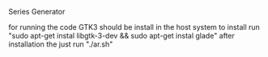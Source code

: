 Series Generator

for running the code GTK3 should be install in the host system 
to install
run "sudo apt-get instal libgtk-3-dev && sudo apt-get instal glade"
after installation the just run "./ar.sh"
